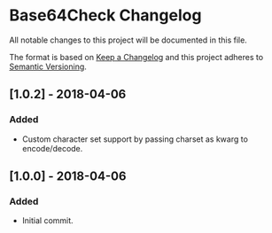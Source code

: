 # Base64Check Changelog
All notable changes to this project will be documented in this file.

The format is based on [Keep a Changelog](http://keepachangelog.com/en/1.0.0/)
and this project adheres to [Semantic Versioning](http://semver.org/spec/v2.0.0.html).


## [1.0.2] - 2018-04-06
### Added
- Custom character set support by passing charset as kwarg to encode/decode.

## [1.0.0] - 2018-04-06
### Added
- Initial commit.
